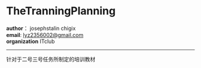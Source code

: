 TheTranningPlanning
===================


**author**：  josephstalin chigix  
**email**:    lyz2356002@gmail.com  
**organization**   ITclub  

***

针对于二号三号任务所制定的培训教材
